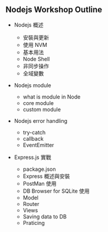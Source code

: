 Nodejs Workshop Outline
-----

- Nodejs 概述
  - 安裝與更新
  - 使用 NVM
  - 基本用法
  - Node Shell
  - 非同步操作
  - 全域變數
- Nodejs module
  - what is module in Node
  - core module
  - custom module
- Nodejs error handling
  - try-catch
  - callback
  - EventEmitter

- Express.js 實戰
  - package.json
  - Express 概述與安裝
  - PostMan 使用
  - DB Browser for SQLite 使用
  - Model
  - Router
  - Views
  - Saving data to DB
  - Praticing